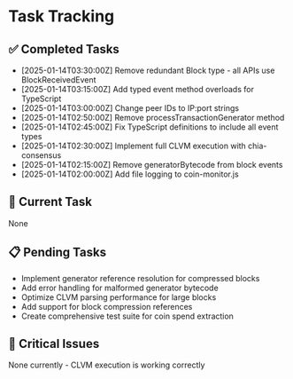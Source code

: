 # Task Tracking

## ✅ Completed Tasks
- [2025-01-14T03:30:00Z] Remove redundant Block type - all APIs use BlockReceivedEvent
- [2025-01-14T03:15:00Z] Add typed event method overloads for TypeScript
- [2025-01-14T03:00:00Z] Change peer IDs to IP:port strings
- [2025-01-14T02:50:00Z] Remove processTransactionGenerator method
- [2025-01-14T02:45:00Z] Fix TypeScript definitions to include all event types
- [2025-01-14T02:30:00Z] Implement full CLVM execution with chia-consensus 
- [2025-01-14T02:15:00Z] Remove generatorBytecode from block events
- [2025-01-14T02:00:00Z] Add file logging to coin-monitor.js

## 🔄 Current Task
None

## 📋 Pending Tasks
- Implement generator reference resolution for compressed blocks
- Add error handling for malformed generator bytecode
- Optimize CLVM parsing performance for large blocks
- Add support for block compression references
- Create comprehensive test suite for coin spend extraction

## 🚨 Critical Issues
None currently - CLVM execution is working correctly 